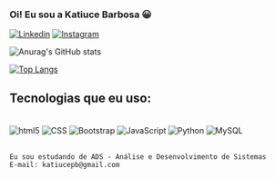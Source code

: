 ### Oi! Eu sou a Katiuce Barbosa 😀
[![Linkedin](https://img.shields.io/badge/LinkedIn-0077B5?style=for-the-badge&logo=linkedin&logoColor=white)](https://www.linkedin.com/in/katiuce-barbosa-a8b4619b/)
[![Instagram](https://img.shields.io/badge/Instagram-E4405F?style=for-the-badge&logo=instagram&logoColor=white)](https://www.instagram.com/katiucepb/?next=%2F)


![Anurag's GitHub stats](https://github-readme-stats.vercel.app/api?username=KatiuceBarbosa&show_icons=true&theme=radical)

[![Top Langs](https://github-readme-stats.vercel.app/api/top-langs/?username=KatiuceBarbosa&layout=compact)](https://github.com/KatiuceBarbosa/github-readme-stats)

## Tecnologias que eu uso:

<div style="display: inline_block"><br/>
    <img align="center" alt="html5" src="https://img.shields.io/badge/HTML5-E34F26?style=for-the-badge&logo=html5&logoColor=white">
    <img align="center" alt="CSS" src="https://img.shields.io/badge/CSS-239120?&style=for-the-badge&logo=css3&logoColor=white">
    <img align="center" alt="Bootstrap" src="https://img.shields.io/badge/Bootstrap-563D7C?style=for-the-badge&logo=bootstrap&logoColor=white">
    <img align="center" alt="JavaScript" src="https://img.shields.io/badge/JavaScript-F7DF1E?style=for-the-badge&logo=javascript&logoColor=black">
    <img align="center" alt="Python" src="https://img.shields.io/badge/Python-14354C?style=for-the-badge&logo=python&logoColor=white">
    <img align="center" alt="MySQL" src="https://img.shields.io/badge/MySQL-00000F?style=for-the-badge&logo=mysql&logoColor=white">
    </div><br/>

    Eu sou estudando de ADS - Análise e Desenvolvimento de Sistemas
    E-mail: katiucepb@gmail.com
